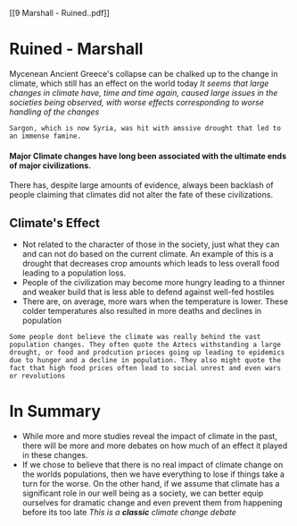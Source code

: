 [[9 Marshall - Ruined..pdf]]
# Ruined - Marshall
Mycenean Ancient Greece's collapse can be chalked up to the change in climate, which still has an effect on the world today
*It seems that large changes in climate have, time and time again, caused large issues in the societies being observed, with worse effects corresponding to worse handling of the changes*
```ad-example
Sargon, which is now Syria, was hit with amssive drought that led to an immense famine.
```
#### Major Climate changes have long been associated with the ultimate ends of major civilizations.
There has, despite large amounts of evidence, always been backlash of people claiming that climates did not alter the fate of these civilizations.
## Climate's Effect
- Not related to the character of those in the society, just what they can and can not do based on the current climate. An example of this is a drought that decreases crop amounts which leads to less overall food leading to a population loss.
- People of the civilization may become more hungry leading to a thinner and weaker build that is less able to defend against well-fed hostiles
- There are, on average, more wars when the temperature is lower. These colder temperatures also resulted in more deaths and declines in population
```ad-theory
Some people dont believe the climate was really behind the vast population changes. They often quote the Aztecs withstanding a large drought, or food and prodcution prioces going up leading to epidemics due to hunger and a decline in population. They also might quote the fact that high food prices often lead to social unrest and even wars or revolutions
```
# In Summary
- While more and more studies reveal the impact of climate in the past, there will be more and more debates on how much of an effect it played in these changes.
- If we chose to believe that there is no real impact of climate change on the worlds populations, then we have everything to lose if things take a turn for the worse. On the other hand, if we assume that climate has a significant role in our well being as a society, we can better equip ourselves for dramatic change and even prevent them from happening before its too late
*This is a **classic** climate change debate*